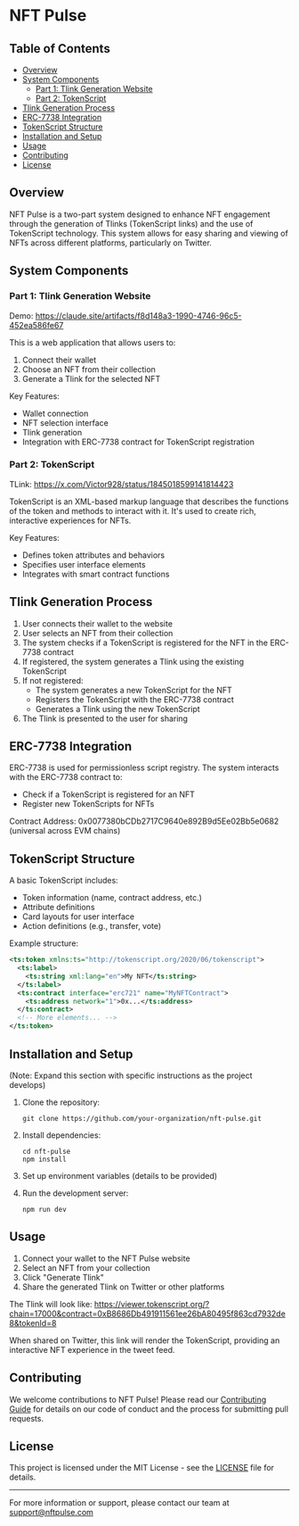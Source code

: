 # NFT Pulse

## Table of Contents
- [Overview](#overview)
- [System Components](#system-components)
  - [Part 1: Tlink Generation Website](#part-1-tlink-generation-website)
  - [Part 2: TokenScript](#part-2-tokenscript)
- [Tlink Generation Process](#tlink-generation-process)
- [ERC-7738 Integration](#erc-7738-integration)
- [TokenScript Structure](#tokenscript-structure)
- [Installation and Setup](#installation-and-setup)
- [Usage](#usage)
- [Contributing](#contributing)
- [License](#license)

## Overview

NFT Pulse is a two-part system designed to enhance NFT engagement through the generation of Tlinks (TokenScript links) and the use of TokenScript technology. This system allows for easy sharing and viewing of NFTs across different platforms, particularly on Twitter.

## System Components

### Part 1: Tlink Generation Website 
Demo: https://claude.site/artifacts/f8d148a3-1990-4746-96c5-452ea586fe67

This is a web application that allows users to:
1. Connect their wallet
2. Choose an NFT from their collection
3. Generate a Tlink for the selected NFT

Key Features:
- Wallet connection
- NFT selection interface
- Tlink generation
- Integration with ERC-7738 contract for TokenScript registration

### Part 2: TokenScript
TLink: https://x.com/Victor928/status/1845018599141814423

TokenScript is an XML-based markup language that describes the functions of the token and methods to interact with it. It's used to create rich, interactive experiences for NFTs.

Key Features:
- Defines token attributes and behaviors
- Specifies user interface elements
- Integrates with smart contract functions

## Tlink Generation Process

1. User connects their wallet to the website
2. User selects an NFT from their collection
3. The system checks if a TokenScript is registered for the NFT in the ERC-7738 contract
4. If registered, the system generates a Tlink using the existing TokenScript
5. If not registered:
   - The system generates a new TokenScript for the NFT
   - Registers the TokenScript with the ERC-7738 contract
   - Generates a Tlink using the new TokenScript
6. The Tlink is presented to the user for sharing

## ERC-7738 Integration

ERC-7738 is used for permissionless script registry. The system interacts with the ERC-7738 contract to:
- Check if a TokenScript is registered for an NFT
- Register new TokenScripts for NFTs

Contract Address: 0x0077380bCDb2717C9640e892B9d5Ee02Bb5e0682 (universal across EVM chains)

## TokenScript Structure

A basic TokenScript includes:
- Token information (name, contract address, etc.)
- Attribute definitions
- Card layouts for user interface
- Action definitions (e.g., transfer, vote)

Example structure:
```xml
<ts:token xmlns:ts="http://tokenscript.org/2020/06/tokenscript">
  <ts:label>
    <ts:string xml:lang="en">My NFT</ts:string>
  </ts:label>
  <ts:contract interface="erc721" name="MyNFTContract">
    <ts:address network="1">0x...</ts:address>
  </ts:contract>
  <!-- More elements... -->
</ts:token>
```

## Installation and Setup

(Note: Expand this section with specific instructions as the project develops)

1. Clone the repository:
   ```
   git clone https://github.com/your-organization/nft-pulse.git
   ```

2. Install dependencies:
   ```
   cd nft-pulse
   npm install
   ```

3. Set up environment variables (details to be provided)

4. Run the development server:
   ```
   npm run dev
   ```

## Usage

1. Connect your wallet to the NFT Pulse website
2. Select an NFT from your collection
3. Click "Generate Tlink"
4. Share the generated Tlink on Twitter or other platforms

The Tlink will look like:
https://viewer.tokenscript.org/?chain=17000&contract=0xB8686Db491911561ee26bA80495f863cd7932de8&tokenId=8

When shared on Twitter, this link will render the TokenScript, providing an interactive NFT experience in the tweet feed.

## Contributing

We welcome contributions to NFT Pulse! Please read our [Contributing Guide](CONTRIBUTING.md) for details on our code of conduct and the process for submitting pull requests.

## License

This project is licensed under the MIT License - see the [LICENSE](LICENSE) file for details.

---

For more information or support, please contact our team at support@nftpulse.com
